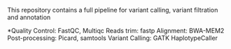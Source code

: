 This repository contains a full pipeline for variant calling, variant filtration and  annotation

*Quality Control: FastQC, Multiqc
Reads trim: fastp
Alignment: BWA-MEM2
Post-processing: Picard, samtools
Variant Calling: GATK HaplotypeCaller

